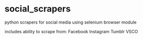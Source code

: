 # social_scrapers
python scrapers for social media using selenium browser module

includes ability to scrape from:
Facebook
Instagram
Tumblr
VSCO

